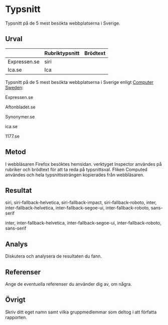 Typsnitt
=======================

Typsnitt på de 5 mest besökta webbplatserna i Sverige.

Urval
-----------------------

|               | Rubriktypsnitt | Brödtext |
|---------------|----------------|----------|
| Expressen.se  | siri           |          |
| Ica.se        | Ica



Typsnitt på de 5 mest besökta webbplatserna i Sverige enligt [Computer Sweden](https://computersweden.se/article/1282738/har-ar-de-100-sajter-som-far-mest-trafik-fran-google-i-sverige.html):

Expressen.se

Aftonbladet.se

Synonymer.se

ica.se

1177.se


Metod
-----------------------

I webbläsaren Firefox besöktes hemsidan. verktyget Inspector användes på rubriker och brödtext för att ta reda på typsnittsval. Fliken Computed användes och hela typsnittssträngen kopierades från webbläsaren.


Resultat
-----------------------

siri, siri-fallback-helvetica, siri-fallback-impact, siri-fallback-roboto, inter, inter-fallback-helvetica, inter-fallback-segoe-ui, inter-fallback-roboto, sans-serif

inter, inter-fallback-helvetica, inter-fallback-segoe-ui, inter-fallback-roboto, sans-serif

Analys
-----------------------

Diskutera och analysera de resultaten du fann.

Referenser
-----------------------

Ange de eventuella referenser du använder dig av, om några.

Övrigt
-----------------------

Skriv ditt eget namn samt vilka gruppmedlemmar som deltog i att författa rapporten.

